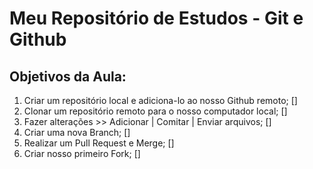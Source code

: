 # Meu Repositório de Estudos - Git e Github

## Objetivos da Aula:
1. Criar um repositório local e adiciona-lo ao nosso Github remoto; []
2. Clonar um repositório remoto para o nosso computador local; []
3. Fazer alterações >> Adicionar | Comitar | Enviar arquivos; []
4. Criar uma nova Branch; []
5. Realizar um Pull Request e Merge; []
6. Criar nosso primeiro Fork; []
